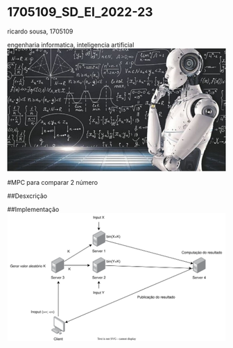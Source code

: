 # 1705109_SD_EI_2022-23

ricardo sousa, 1705109

engenharia informatica, inteligencia artificial
![alt text](./images/ia.png)

#MPC para comparar 2 número

##Desxcrição


##Implementação
![alt text](./images/arquitetura.svg)
